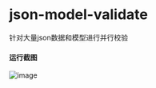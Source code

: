 # json-model-validate
针对大量json数据和模型进行并行校验
#### 运行截图
![image](https://user-images.githubusercontent.com/58840171/145678401-11bcc9d4-988f-4725-86d2-6176847d0355.png)
